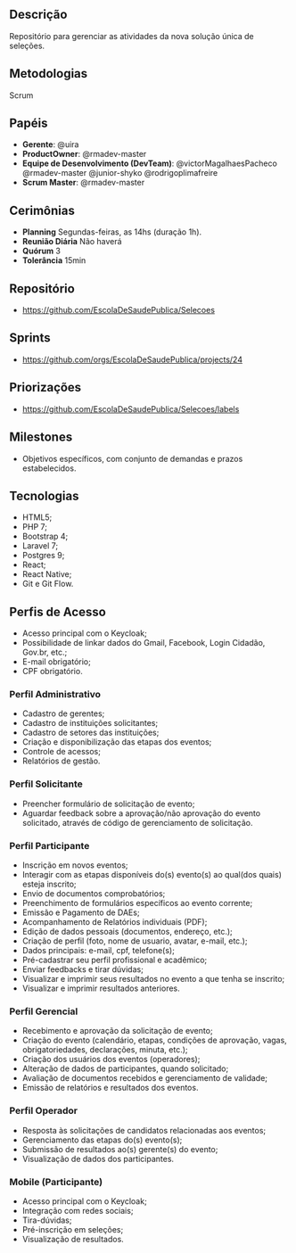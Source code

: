 ## Descrição
Repositório para gerenciar as atividades da nova solução única de seleções.

## Metodologias
Scrum

## Papéis
- **Gerente**: @uira
- **ProductOwner**: @rmadev-master
- **Equipe de Desenvolvimento (DevTeam)**: @victorMagalhaesPacheco @rmadev-master @junior-shyko @rodrigoplimafreire
- **Scrum Master**: @rmadev-master

## Cerimônias
- **Planning** Segundas-feiras, as 14hs (duração 1h).
- **Reunião Diária** Não haverá
- **Quórum** 3
- **Tolerância** 15min

## Repositório
- https://github.com/EscolaDeSaudePublica/Selecoes

## Sprints
- https://github.com/orgs/EscolaDeSaudePublica/projects/24

## Priorizações
- https://github.com/EscolaDeSaudePublica/Selecoes/labels

## Milestones
- Objetivos específicos, com conjunto de demandas e prazos estabelecidos.

## Tecnologias
- HTML5;
- PHP 7;
- Bootstrap 4;
- Laravel 7;
- Postgres 9;
- React;
- React Native;
- Git e Git Flow.

## Perfis de Acesso
- Acesso principal com o Keycloak;
- Possibilidade de linkar dados do Gmail, Facebook, Login Cidadão, Gov.br, etc.;
- E-mail obrigatório;
- CPF obrigatório.

### Perfil Administrativo
- Cadastro de gerentes;
- Cadastro de instituições solicitantes;
- Cadastro de setores das instituições;
- Criação e disponibilização das etapas dos eventos;
- Controle de acessos;
- Relatórios de gestão.

### Perfil Solicitante
- Preencher formulário de solicitação de evento;
- Aguardar feedback sobre a aprovação/não aprovação do evento solicitado, através de código de gerenciamento de solicitação.

### Perfil Participante
- Inscrição em novos eventos;
- Interagir com as etapas disponíveis do(s) evento(s) ao qual(dos quais) esteja inscrito;
- Envio de documentos comprobatórios;
- Preenchimento de formulários específicos ao evento corrente;
- Emissão e Pagamento de DAEs;
- Acompanhamento de Relatórios individuais (PDF);
- Edição de dados pessoais (documentos, endereço, etc.);
- Criação de perfil (foto, nome de usuario, avatar, e-mail, etc.);
- Dados principais: e-mail, cpf, telefone(s);
- Pré-cadastrar seu perfil profissional e acadêmico;
- Enviar feedbacks e tirar dúvidas;
- Visualizar e imprimir seus resultados no evento a que tenha se inscrito;
- Visualizar e imprimir resultados anteriores. 

### Perfil Gerencial
- Recebimento e aprovação da solicitação de evento;
- Criação do evento (calendário, etapas, condições de aprovação, vagas, obrigatoriedades, declarações, minuta, etc.);
- Criação dos usuários dos eventos (operadores);
- Alteração de dados de participantes, quando solicitado;
- Avaliação de documentos recebidos e gerenciamento de validade;
- Emissão de relatórios e resultados dos eventos.

### Perfil Operador
- Resposta às solicitações de candidatos relacionadas aos eventos;
- Gerenciamento das etapas do(s) evento(s);
- Submissão de resultados ao(s) gerente(s) do evento;
- Visualização de dados dos participantes.

### Mobile (Participante)
- Acesso principal com o Keycloak;
- Integração com redes sociais;
- Tira-dúvidas;
- Pré-inscrição em seleções;
- Visualização de resultados.

